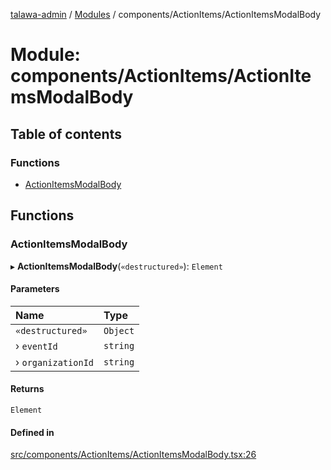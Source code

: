 [talawa-admin](../README.md) / [Modules](../modules.md) / components/ActionItems/ActionItemsModalBody

# Module: components/ActionItems/ActionItemsModalBody

## Table of contents

### Functions

- [ActionItemsModalBody](components_ActionItems_ActionItemsModalBody.md#actionitemsmodalbody)

## Functions

### ActionItemsModalBody

▸ **ActionItemsModalBody**(`«destructured»`): `Element`

#### Parameters

| Name | Type |
| :------ | :------ |
| `«destructured»` | `Object` |
| › `eventId` | `string` |
| › `organizationId` | `string` |

#### Returns

`Element`

#### Defined in

[src/components/ActionItems/ActionItemsModalBody.tsx:26](https://github.com/GlenDsza/talawa-admin/blob/d3cbd1e/src/components/ActionItems/ActionItemsModalBody.tsx#L26)
